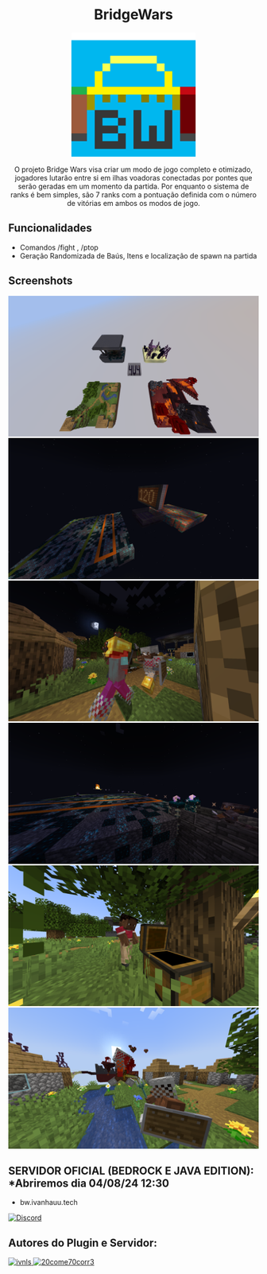 <h1 align="center">BridgeWars</h1>

<p align="center">
    <img src="images/bw-logo.png" alt="Logo" width="250"/>
</p>

<p align="center">
    O projeto Bridge Wars visa criar um modo de jogo completo e otimizado, jogadores lutarão entre si em ilhas voadoras conectadas por pontes que serão geradas em um momento da partida.
    Por enquanto o sistema de ranks é bem simples, são 7 ranks com a pontuação definida com o número de vitórias em ambos os modos de jogo.
</p>

## Funcionalidades

- Comandos /fight <Modo de jogo>, /ptop <Modo de jogo> <Quantidade de players listadps>
- Geração Randomizada de Baús, Itens e localização de spawn na partida


## Screenshots

![App Screenshot](images/1.png)
![App Screenshot](images/14.png)
![App Screenshot](images/5.png)
![App Screenshot](images/16.png)
![App Screenshot](images/8.png)
![App Screenshot](images/13.png)



## SERVIDOR OFICIAL (BEDROCK E JAVA EDITION): *Abriremos dia 04/08/24 12:30

- bw.ivanhauu.tech

[![Discord](https://img.shields.io/badge/Discord-1234?color=424242&style=for-the-badge&logo=discord)](https://discord.gg/NCsG2ufhDc)

## Autores do Plugin e Servidor:

<a href="https://www.github.com/ivnls">
    <img border-radius="50%" src="https://avatars.githubusercontent.com/u/165328590?s=400&u=344fe74461cdc9181478dfa7ae674ed5274a77fe&v=4" width="100" alt="ivnls" />
</a>
<a href="https://www.github.com/20come70corr3">
    <img border-radius="50%" src="https://avatars.githubusercontent.com/u/142798610?v=4" width="100" alt="20come70corr3" />
</a>
